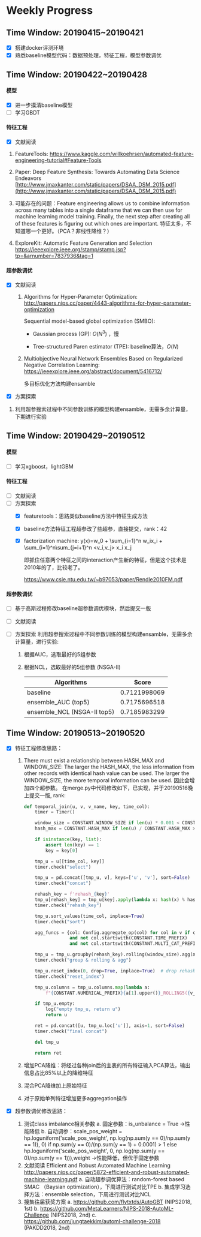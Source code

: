 # Weekly Progress

## Time Window: 20190415~20190421

- [x] 搭建docker评测环境
- [x] 熟悉baseline模型代码：数据预处理，特征工程，模型参数调优

## Time Window: 20190422~20190428

#### 模型

- [x] 进一步摸清baseline模型
- [ ] 学习GBDT

#### 特征工程

- [x] 文献阅读
1. FeatureTools: https://www.kaggle.com/willkoehrsen/automated-feature-engineering-tutorial#Feature-Tools
  
2. Paper: Deep Feature Synthesis: Towards Automating Data Science Endeavors [http://www.jmaxkanter.com/static/papers/DSAA_DSM_2015.pdf](http://www.jmaxkanter.com/static/papers/DSAA_DSM_2015.pdf)
  3. 可能存在的问题：Feature engineering allows us to combine information across many tables into a single dataframe that we can then use for machine learning model training. Finally, the next step after creating all of these features is figuring out which ones are important. 特征太多，不知道哪一个更好。（PCA？非线性降维？）

4. ExploreKit: Automatic Feature Generation and Selection
https://ieeexplore.ieee.org/stamp/stamp.jsp?tp=&arnumber=7837936&tag=1

#### 超参数调优

- [x] 文献阅读
  
  1. Algorithms for Hyper-Parameter Optimization: <http://papers.nips.cc/paper/4443-algorithms-for-hyper-parameter-optimization>
  
     Sequential model-based global optimization (SMBO):
  
     - Gaussian process (GP): $O(N^{3})$ ，慢

     - Tree-structured Paren estimator (TPE): baseline算法，$O(N)$
     
  2. Multiobjective Neural Network Ensembles Based on Regularized Negative Correlation Learning: <https://ieeexplore.ieee.org/abstract/document/5416712/>
  
     多目标优化方法构建ensamble
  
- [x]  方案探索

  1. 利用超参搜索过程中不同参数训练的模型构建ensamble，无需多余计算量，下期进行实验
  
  

## Time Window: 20190429~20190512

#### 模型

- [ ] 学习xgboost，lightGBM

#### 特征工程

- [ ] 文献阅读
- [ ] 方案探索
  - [x] featuretools：思路类似baseline方法中特征生成方法
  
  - [x] baseline方法特征工程超参改了些超参，直接提交，rank：42
  
  - [x] factorization machine:  y(x)=w_0 + \sum_{i=1}^n w_ix_i + \sum_{i=1}^n\sum_{j=i+1}^n <v_i,v_j> x_i x_j
  
    即抓住任意两个特征之间的interaction产生新的特征，但是这个技术是2010年的了，比较老了。
  
    https://www.csie.ntu.edu.tw/~b97053/paper/Rendle2010FM.pdf

#### 超参数调优

- [ ] 基于高斯过程修改baseline超参数调优模块，然后提交一版

- [ ] 文献阅读

- [ ] 方案探索
  利用超参搜索过程中不同参数训练的模型构建ensamble，无需多余计算量，进行实验:
  1. 根据AUC，选取最好的5组参数
  
  2. 根据NCL，选取最好的5组参数 (NSGA-II) 
  
     | Algorithms                  | Score        |
     | --------------------------- | ------------ |
     | baseline                    | 0.7121998069 |
     | ensemble_AUC (top5)         | 0.7175696518 |
     | ensemble_NCL (NSGA-II top5) | 0.7185983299 |
  
     
  

## Time Window: 20190513~20190520

- [x] 特征工程修改思路：
   1. There must exist a relationship between HASH_MAX and WINDOW_SIZE:
      The larger the HASH_MAX, the less information from other records with identical hash value can be used.
      The larger the WINDOW_SIZE, the more temporal information can be used.
      因此会增加四个超参数。
      在merge.py中代码修改如下，已实现，并于20190516晚上提交一版, rank:
      
      ```python
      def temporal_join(u, v, v_name, key, time_col):
          timer = Timer()
      
          window_size = CONSTANT.WINDOW_SIZE if len(u) * 0.001 < CONSTANT.WINDOW_SIZE else int(len(u) * 0.001)
          hash_max = CONSTANT.HASH_MAX if len(u) / CONSTANT.HASH_MAX > 100.0 else int(len(u) / 100.0)
      
          if isinstance(key, list):
              assert len(key) == 1
              key = key[0]
      
          tmp_u = u[[time_col, key]]
          timer.check("select")
      
          tmp_u = pd.concat([tmp_u, v], keys=['u', 'v'], sort=False)
          timer.check("concat")
      
          rehash_key = f'rehash_{key}'
          tmp_u[rehash_key] = tmp_u[key].apply(lambda x: hash(x) % hash_max)
          timer.check("rehash_key")
      
          tmp_u.sort_values(time_col, inplace=True)
          timer.check("sort")
      
          agg_funcs = {col: Config.aggregate_op(col) for col in v if col != key
                       and not col.startswith(CONSTANT.TIME_PREFIX)
                       and not col.startswith(CONSTANT.MULTI_CAT_PREFIX)}
      
          tmp_u = tmp_u.groupby(rehash_key).rolling(window_size).agg(agg_funcs)
          timer.check("group & rolling & agg")
      
          tmp_u.reset_index(0, drop=True, inplace=True)  # drop rehash index
          timer.check("reset_index")
      
          tmp_u.columns = tmp_u.columns.map(lambda a:
              f"{CONSTANT.NUMERICAL_PREFIX}{a[1].upper()}_ROLLING5({v_name}.{a[0]})")
      
          if tmp_u.empty:
              log("empty tmp_u, return u")
              return u
      
          ret = pd.concat([u, tmp_u.loc['u']], axis=1, sort=False)
          timer.check("final concat")
      
          del tmp_u
      
          return ret
      ```
   2. 增加PCA降维：将经过各种join后的主表的所有特征输入PCA算法，输出信息占比85%以上的降维特征
   3. 混合PCA降维加上原始特征
   4. 对于原始单列特征增加更多aggregation操作
   
- [x] 超参数调优修改思路：
   1. 测试class imbalance相关参数
   	a. 固定参数：is_unbalance = True
   	->性能降低
   	b. 自动调参：scale_pos_weight = hp.loguniform('scale_pos_weight', np.log(np.sum(y == 0)/np.sum(y == 1)), 0) 
   	if np.sum(y == 0)/(np.sum(y == 1) + 0.0001) > 1 
   	else hp.loguniform('scale_pos_weight', 0, np.log(np.sum(y == 0)/np.sum(y == 1))),weight
   	->性能降低，但优于固定参数
   2. 文献阅读 
   Efficient and Robust Automated Machine Learning
   http://papers.nips.cc/paper/5872-efficient-and-robust-automated-machine-learning.pdf
   a. 自动超参调优算法：random-forest based SMAC （Baysian optimization），下周进行测试对比TPE
   b. 集成学习选择方法：ensemble selection，下周进行测试对比NCL
   3. 搜集往届获奖方案
   a. https://github.com/flytxtds/AutoGBT (NIPS2018, 1st)
   b. https://github.com/MetaLearners/NIPS-2018-AutoML-Challenge (NIPS2018, 2nd)
   c. https://github.com/jungtaekkim/automl-challenge-2018 (PAKDD2018, 2nd)

